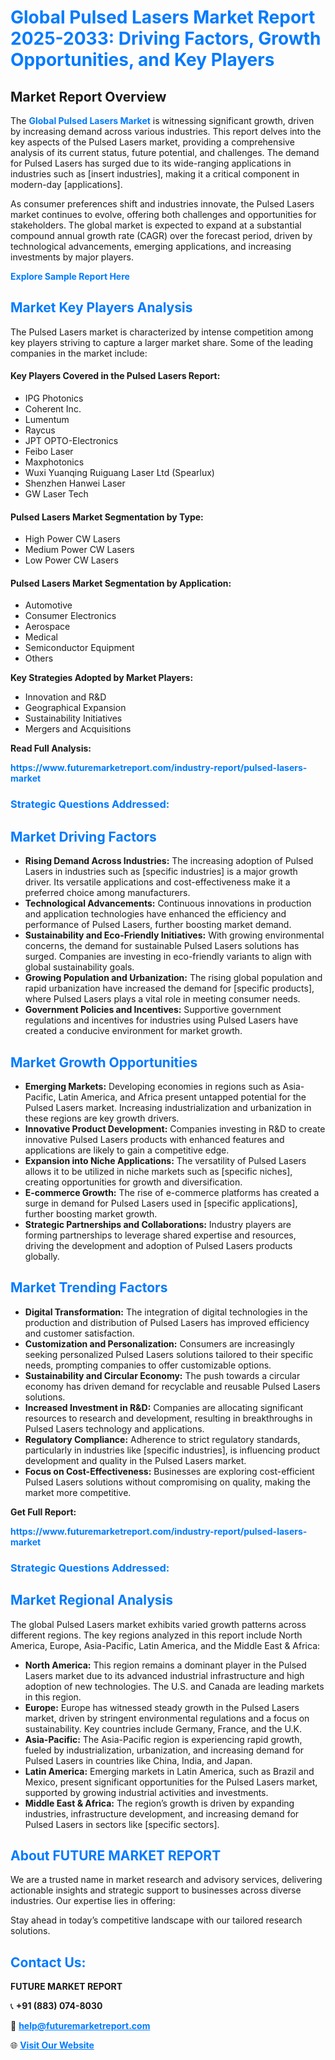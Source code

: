 <h1 style="color: #007BFF;">Global Pulsed Lasers Market Report 2025-2033: Driving Factors, Growth Opportunities, and Key Players</h1>

<section id="overview">
<h2>Market Report Overview</h2>
<p>The <a href="https://www.futuremarketreport.com/industry-report/pulsed-lasers-market" style="color: #007BFF; text-decoration: none;"><strong>Global Pulsed Lasers Market</strong></a> is witnessing significant growth, driven by increasing demand across various industries. This report delves into the key aspects of the Pulsed Lasers market, providing a comprehensive analysis of its current status, future potential, and challenges. The demand for Pulsed Lasers has surged due to its wide-ranging applications in industries such as [insert industries], making it a critical component in modern-day [applications].</p>
<p>As consumer preferences shift and industries innovate, the Pulsed Lasers market continues to evolve, offering both challenges and opportunities for stakeholders. The global market is expected to expand at a substantial compound annual growth rate (CAGR) over the forecast period, driven by technological advancements, emerging applications, and increasing investments by major players.</p>
</section>

<section id="overview">
<p><a href="https://www.futuremarketreport.com/request-sample/reportId=33340" style="color: #007BFF; text-decoration: none;"><strong>Explore Sample Report Here</strong></a></p>
</section>

<section id="key-players">
<h2 style="color: #007BFF;">Market Key Players Analysis</h2>
<p>The Pulsed Lasers market is characterized by intense competition among key players striving to capture a larger market share. Some of the leading companies in the market include:</p>
<h4>Key Players Covered in the Pulsed Lasers Report:</h4>
<ul><li>IPG Photonics</li><li>Coherent Inc.</li><li>Lumentum</li><li>Raycus</li><li>JPT OPTO-Electronics</li><li>Feibo Laser</li><li>Maxphotonics</li><li>Wuxi Yuanqing Ruiguang Laser Ltd (Spearlux)</li><li>Shenzhen Hanwei Laser</li><li>GW Laser Tech</li></ul>
<h4>Pulsed Lasers Market Segmentation by Type:</h4>
<ul><li>High Power CW Lasers</li><li>Medium Power CW Lasers</li><li>Low Power CW Lasers</li></ul>

<h4>Pulsed Lasers Market Segmentation by Application:</h4>
<ul><li>Automotive</li><li>Consumer Electronics</li><li>Aerospace</li><li>Medical</li><li>Semiconductor Equipment</li><li>Others</li></ul>
<p><strong>Key Strategies Adopted by Market Players:</strong></p>
<ul>
<li>Innovation and R&D</li>
<li>Geographical Expansion</li>
<li>Sustainability Initiatives</li>
<li>Mergers and Acquisitions</li>
</ul>
</section>

<section>
<p><strong>Read Full Analysis: </strong></p><a href="https://www.futuremarketreport.com/industry-report/pulsed-lasers-market" style="color: #007BFF; text-decoration: none;"><strong>https://www.futuremarketreport.com/industry-report/pulsed-lasers-market</strong></a>
<h3 style="color: #007BFF;">Strategic Questions Addressed:</h3>
</section>

<section id="driving-factors">
<h2 style="color: #007BFF;">Market Driving Factors</h2>
<ul>
<li><strong>Rising Demand Across Industries:</strong> The increasing adoption of Pulsed Lasers in industries such as [specific industries] is a major growth driver. Its versatile applications and cost-effectiveness make it a preferred choice among manufacturers.</li>
<li><strong>Technological Advancements:</strong> Continuous innovations in production and application technologies have enhanced the efficiency and performance of Pulsed Lasers, further boosting market demand.</li>
<li><strong>Sustainability and Eco-Friendly Initiatives:</strong> With growing environmental concerns, the demand for sustainable Pulsed Lasers solutions has surged. Companies are investing in eco-friendly variants to align with global sustainability goals.</li>
<li><strong>Growing Population and Urbanization:</strong> The rising global population and rapid urbanization have increased the demand for [specific products], where Pulsed Lasers plays a vital role in meeting consumer needs.</li>
<li><strong>Government Policies and Incentives:</strong> Supportive government regulations and incentives for industries using Pulsed Lasers have created a conducive environment for market growth.</li>
</ul>
</section>

<section id="growth-opportunities">
<h2 style="color: #007BFF;">Market Growth Opportunities</h2>
<ul>
<li><strong>Emerging Markets:</strong> Developing economies in regions such as Asia-Pacific, Latin America, and Africa present untapped potential for the Pulsed Lasers market. Increasing industrialization and urbanization in these regions are key growth drivers.</li>
<li><strong>Innovative Product Development:</strong> Companies investing in R&D to create innovative Pulsed Lasers products with enhanced features and applications are likely to gain a competitive edge.</li>
<li><strong>Expansion into Niche Applications:</strong> The versatility of Pulsed Lasers allows it to be utilized in niche markets such as [specific niches], creating opportunities for growth and diversification.</li>
<li><strong>E-commerce Growth:</strong> The rise of e-commerce platforms has created a surge in demand for Pulsed Lasers used in [specific applications], further boosting market growth.</li>
<li><strong>Strategic Partnerships and Collaborations:</strong> Industry players are forming partnerships to leverage shared expertise and resources, driving the development and adoption of Pulsed Lasers products globally.</li>
</ul>
</section>

<section id="trending-factors">
<h2 style="color: #007BFF;">Market Trending Factors</h2>
<ul>
<li><strong>Digital Transformation:</strong> The integration of digital technologies in the production and distribution of Pulsed Lasers has improved efficiency and customer satisfaction.</li>
<li><strong>Customization and Personalization:</strong> Consumers are increasingly seeking personalized Pulsed Lasers solutions tailored to their specific needs, prompting companies to offer customizable options.</li>
<li><strong>Sustainability and Circular Economy:</strong> The push towards a circular economy has driven demand for recyclable and reusable Pulsed Lasers solutions.</li>
<li><strong>Increased Investment in R&D:</strong> Companies are allocating significant resources to research and development, resulting in breakthroughs in Pulsed Lasers technology and applications.</li>
<li><strong>Regulatory Compliance:</strong> Adherence to strict regulatory standards, particularly in industries like [specific industries], is influencing product development and quality in the Pulsed Lasers market.</li>
<li><strong>Focus on Cost-Effectiveness:</strong> Businesses are exploring cost-efficient Pulsed Lasers solutions without compromising on quality, making the market more competitive.</li>
</ul>
</section>

<section>
<p><strong>Get Full Report: </strong></p><a href="https://www.futuremarketreport.com/industry-report/pulsed-lasers-market" style="color: #007BFF; text-decoration: none;"><strong>https://www.futuremarketreport.com/industry-report/pulsed-lasers-market</strong></a>
<h3 style="color: #007BFF;">Strategic Questions Addressed:</h3>
</section>


<section id="regional-analysis">
<h2 style="color: #007BFF;">Market Regional Analysis</h2>
<p>The global Pulsed Lasers market exhibits varied growth patterns across different regions. The key regions analyzed in this report include North America, Europe, Asia-Pacific, Latin America, and the Middle East & Africa:</p>
<ul>
<li><strong>North America:</strong> This region remains a dominant player in the Pulsed Lasers market due to its advanced industrial infrastructure and high adoption of new technologies. The U.S. and Canada are leading markets in this region.</li>
<li><strong>Europe:</strong> Europe has witnessed steady growth in the Pulsed Lasers market, driven by stringent environmental regulations and a focus on sustainability. Key countries include Germany, France, and the U.K.</li>
<li><strong>Asia-Pacific:</strong> The Asia-Pacific region is experiencing rapid growth, fueled by industrialization, urbanization, and increasing demand for Pulsed Lasers in countries like China, India, and Japan.</li>
<li><strong>Latin America:</strong> Emerging markets in Latin America, such as Brazil and Mexico, present significant opportunities for the Pulsed Lasers market, supported by growing industrial activities and investments.</li>
<li><strong>Middle East & Africa:</strong> The region’s growth is driven by expanding industries, infrastructure development, and increasing demand for Pulsed Lasers in sectors like [specific sectors].</li>
</ul>
</section>

<footer>
<h2 style="color: #007BFF;">About FUTURE MARKET REPORT</h2>
<p>We are a trusted name in market research and advisory services, delivering actionable insights and strategic support to businesses across diverse industries. Our expertise lies in offering:</p>

<p>Stay ahead in today’s competitive landscape with our tailored research solutions.</p>

<h2 style="color: #007BFF;">Contact Us:</h2>
<p><strong>FUTURE MARKET REPORT</strong></p>
<p>📞 <strong>+91 (883) 074-8030</strong></p>
<p>📧 <strong><a href="mailto:help@futuremarketreport.com" style="color: #007BFF;">help@futuremarketreport.com</a></strong></p>
<p>🌐 <strong><a href="https://www.futuremarketreport.com/" style="color: #007BFF;">Visit Our Website</a></strong></p>
</footer>